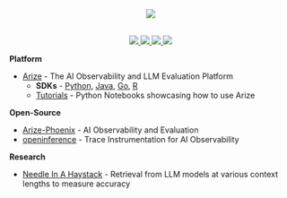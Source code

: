 <div align="center">
  <img src="https://storage.googleapis.com/arize-assets/Arize_Header-GitHub.jpg" /><br><br>
  <p align="center">
    <a
    href="https://twitter.com/arizeai">
        <img src="https://img.shields.io/badge/X/Twitter-000000?style=flat&logo=x&logoColor=white" />
    </a>
    <a href="https://www.linkedin.com/company/arizeai">
        <img src="https://img.shields.io/badge/LinkedIn-0077B5?style=flat&logo=linkedin&logoColor=white" />
    </a>
    <a href="https://join.slack.com/t/arize-ai/shared_invite/zt-1px8dcmlf-fmThhDFD_V_48oU7ALan4Q">
        <img src="https://img.shields.io/badge/Slack-4A154B?style=flat&logo=slack&logoColor=white" />
    </a>
    <a href="https://www.youtube.com/@arizeai">
        <img src="https://img.shields.io/badge/YouTube-FF0000?style=flat&logo=youtube&logoColor=white" />
    </a>
  </p>
</div>

**Platform**
- [Arize](https://arize.com/) - The AI Observability and LLM Evaluation Platform
  - **SDKs** - [Python](https://github.com/Arize-ai/client_python), [Java](https://github.com/Arize-ai/client_java), [Go](https://github.com/Arize-ai/client_golang), [R](https://github.com/Arize-ai/client_r)
  - [Tutorials](https://github.com/Arize-ai/tutorials_python) - Python Notebooks showcasing how to use Arize

**Open-Source**
- [Arize-Phoenix](https://github.com/Arize-ai/phoenix) - AI Observability and Evaluation
- [openinference](https://github.com/Arize-ai/openinference) - Trace Instrumentation for AI Observability

**Research**
- [Needle In A Haystack](https://github.com/Arize-ai/LLMTest_NeedleInAHaystack) - Retrieval from LLM models at various context lengths to measure accuracy
